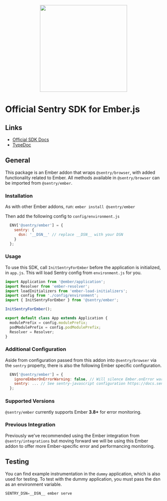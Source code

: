 <p align="center">
  <a href="https://sentry.io" target="_blank" align="center">
    <img src="https://sentry-brand.storage.googleapis.com/sentry-logo-black.png" width="280">
  </a>
  <br />
</p>

# Official Sentry SDK for Ember.js

## Links

- [Official SDK Docs](https://docs.sentry.io/quickstart/)
- [TypeDoc](http://getsentry.github.io/sentry-javascript/)

## General

This package is an Ember addon that wraps `@sentry/browser`, with added functionality related to Ember. All methods available in
`@sentry/browser` can be imported from `@sentry/ember`.

### Installation

As with other Ember addons, run:
`ember install @sentry/ember`

Then add the following config to `config/environment.js`

```javascript
  ENV['@sentry/ember'] = {
    sentry: {
      dsn: '__DSN__' // replace __DSN__ with your DSN
    }
  };
```

### Usage

To use this SDK, call `InitSentryForEmber` before the application is initialized, in `app.js`. This will load Sentry config from `environment.js` for you.

```javascript
import Application from '@ember/application';
import Resolver from 'ember-resolver';
import loadInitializers from 'ember-load-initializers';
import config from './config/environment';
import { InitSentryForEmber } from '@sentry/ember';

InitSentryForEmber();

export default class App extends Application {
  modulePrefix = config.modulePrefix;
  podModulePrefix = config.podModulePrefix;
  Resolver = Resolver;
}
```

### Additional Configuration

Aside from configuration passed from this addon into `@sentry/browser` via the `sentry` property, there is also the following Ember specific configuration.

```javascript
  ENV['@sentry/ember'] = {
    ignoreEmberOnErrorWarning: false, // Will silence Ember.onError warning without the need of using Ember debugging tools. False by default.
    sentry: ... // See sentry-javascript configuration https://docs.sentry.io/error-reporting/configuration/?platform=javascript
  };
```

### Supported Versions

`@sentry/ember` currently supports Ember **3.8+** for error monitoring.

### Previous Integration

Previously we've recommended using the Ember integration from `@sentry/integrations` but moving forward we will be using
this Ember addon to offer more Ember-specific error and performancing monitoring.

## Testing

You can find example instrumentation in the `dummy` application, which is also used for testing. To test with the dummy
application, you must pass the dsn as an environment variable.

```javascript
SENTRY_DSN=__DSN__ ember serve
```
